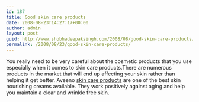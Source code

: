 ```yaml
---
id: 187
title: Good skin care products
date: 2008-08-23T14:27:17+00:00
author: admin
layout: post
guid: http://www.shobhadeepaksingh.com/2008/08/good-skin-care-products/
permalink: /2008/08/23/good-skin-care-products/
---
```

You really need to be very careful about the cosmetic products that you use especially when it comes to skin care products.There are numerous products in the market that will end up affecting your skin rather than helping it get better. Aveeno [skin care products](http://www.aveeno.com/) are one of the best skin nourishing creams available. They work positively against aging and help you maintain a clear and wrinkle free skin.